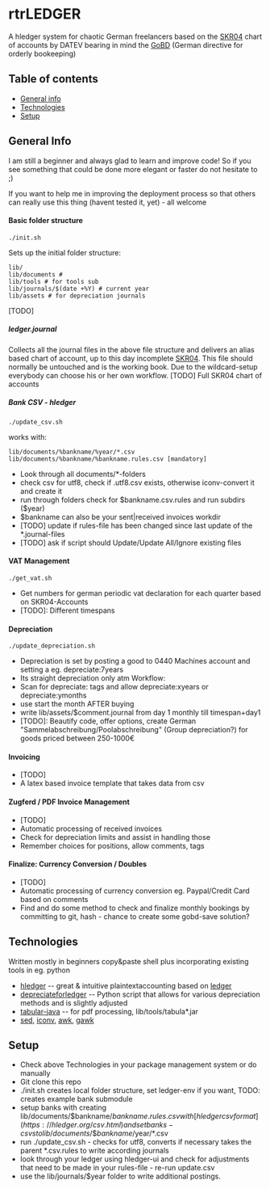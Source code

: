 # rtrLEDGER

A hledger system for chaotic German freelancers based on the [SKR04](https://www.datev.de/web/de/datev-shop/material/skr-04-englisch/) chart of accounts by DATEV bearing in mind the [GoBD](https://billwerk.io/subscription_economy/gobd-overview-and-practical-guidelines-of-the-german-directive/) (German directive for orderly bookeeping)

## Table of contents
* [General info](#general-info)
* [Technologies](#technologies)
* [Setup](#setup)


## General Info

I am still a beginner and always glad to learn and improve code! So if you see something that could be done more elegant or faster do not hesitate to ;)

If you want to help me in improving the deployment process so that others can really use this thing (havent tested it, yet) - all welcome

#### Basic folder structure
    
    ./init.sh

Sets up the initial folder structure:

    lib/
    lib/documents #
    lib/tools # for tools sub
    lib/journals/$(date +%Y) # current year
    lib/assets # for depreciation journals

[TODO] 

##### ledger.journal

Collects all the journal files in the above file structure and delivers an alias based chart of account, up to this day incomplete [SKR04](https://www.datev.de/web/de/datev-shop/material/skr-04-englisch/). This file should normally be untouched and is the working book. Due to the wildcard-setup everybody can choose his or her own workflow.
[TODO] Full SKR04 chart of accounts

##### Bank CSV - hledger

    ./update_csv.sh

works with:

    lib/documents/%bankname/%year/*.csv
    lib/documents/%bankname/%bankname.rules.csv [mandatory]
    

* Look through all documents/*-folders
* check csv for utf8, check if .utf8.csv exists, otherwise iconv-convert it and create it
* run through folders check for \$bankname.csv.rules and run subdirs ($year)
* \$bankname can also be your sent|received invoices workdir
* [TODO] update if rules-file has been changed since last update of the *.journal-files
* [TODO] ask if script should Update/Update All/Ignore existing files

#### VAT Management 

    ./get_vat.sh

* Get numbers for german periodic vat declaration for each quarter based on SKR04-Accounts
* [TODO]: Different timespans

#### Depreciation
    ./update_depreciation.sh
* Depreciation is set by posting a good to 0440 Machines account and setting a eg. depreciate:7years
* Its straight depreciation only atm
Workflow:
* Scan for depreciate: tags and allow depreciate:xyears or depreciate:ymonths
* use start the month AFTER buying
* write lib/assets/$comment.journal from day 1 monthly till timespan+day1 
* [TODO]: Beautify code, offer options, create German "Sammelabschreibung/Poolabschreibung" (Group depreciation?) for goods priced between 250-1000€

#### Invoicing
* [TODO]
* A latex based invoice template that takes data from csv

#### Zugferd / PDF Invoice Management
* [TODO]
* Automatic processing of received invoices
* Check for depreciation limits and assist in handling those
* Remember choices for positions, allow comments, tags

#### Finalize: Currency Conversion / Doubles 
* [TODO]
* Automatic processing of currency conversion eg. Paypal/Credit Card based on comments
* Find and do some method to check and finalize monthly bookings by committing to git, hash  - chance to create some gobd-save solution?

## Technologies

Written mostly in beginners copy&paste shell plus incorporating existing tools in eg. python

* [hledger](hledger.org) -- great & intuitive plaintextaccounting based on [ledger](https://www.ledger-cli.org/)
* [depreciateforledger](https://github.com/tazzben/DepreciateForLedger/) -- Python script that allows for various depreciation methods and is slightly adjusted
* [tabular-java](https://github.com/tabulapdf/tabula-java) -- for pdf processing, lib/tools/tabula*.jar
* [sed](https://linux.die.net/man/1/sed), [iconv](https://linux.die.net/man/1/iconv), [awk](https://linux.die.net/man/1/awk), [gawk](https://www.gnu.org/software/gawk/manual/)

## Setup

* Check above Technologies in your package management system or do manually
* Git clone this repo
* ./init.sh creates local folder structure, set ledger-env if you want, TODO: creates example bank submodule
* setup banks with creating lib/documents/\$bankname/$bankname.rules.csv with [hledger csv format](https://hledger.org/csv.html) and set banks-csvs to lib/documents/\$bankname/$year/*.csv
* run ./update_csv.sh - checks for utf8, converts if necessary takes the parent *.csv.rules to write according journals
* look through your ledger using hledger-ui and check for adjustments that need to be made in your rules-file - re-run update.csv
* use the lib/journals/$year folder to write additional postings. 

